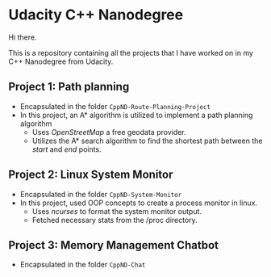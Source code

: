 # Udacity C++ Nanodegree

Hi there.

This is a repository containing all the projects that I have worked on in my C++ Nanodegree from Udacity.

## Project 1: Path planning
* Encapsulated in the folder `CppND-Route-Planning-Project`
* In this project, an A* algorithm is utilized to implement a path planning algorithm
    * Uses *OpenStreetMap* a free geodata provider.
    * Utilizes the A* search algorithm to find the shortest path between the *start* and *end* points.
## Project 2: Linux System Monitor
* Encapsulated in the folder `CppND-System-Monitor`
* In this project, used OOP concepts to create a process monitor in linux.
   * Uses *ncurses* to format the system monitor output.
   * Fetched necessary stats from the /proc directory.
## Project 3: Memory Management Chatbot
* Encapsulated in the folder `CppND-Chat`
